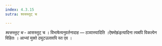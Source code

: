 ```yaml
---
index: 4.3.15
sutra: श्वसस्तुट् च

---
```

_श्वसस्तुट् च_ - आसस्तुट् च । विभाषेत्यनुवर्तनादाह — ठञ्वास्यादिति ।ऐषमोह्रः॑इत्यादिना त्यबपि विकल्पेन विहितः । आभ्यां मुक्ते ठ्युटउलावपि स्त एव ।